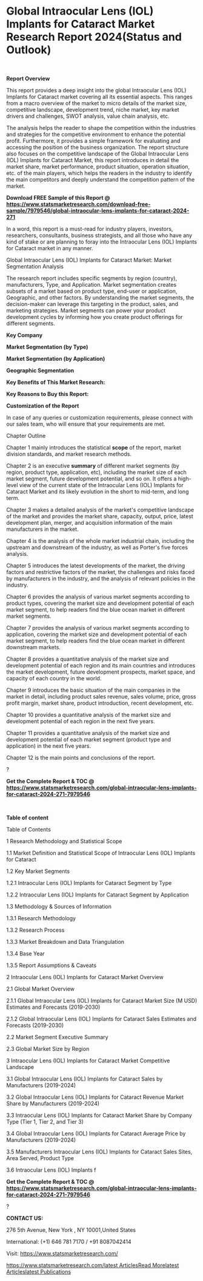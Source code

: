 <h1>Global Intraocular Lens (IOL) Implants for Cataract Market Research Report 2024(Status and Outlook)</h1><br/><p><strong>Report Overview</strong></p>
 
 
 
 <p>This report provides a deep insight into the global Intraocular Lens (IOL) Implants for Cataract market covering all its essential aspects. This ranges from a macro overview of the market to micro details of the market size, competitive landscape, development trend, niche market, key market drivers and challenges, SWOT analysis, value chain analysis, etc.</p>
 
 
 
 <p>The analysis helps the reader to shape the competition within the industries and strategies for the competitive environment to enhance the potential profit. Furthermore, it provides a simple framework for evaluating and accessing the position of the business organization. The report structure also focuses on the competitive landscape of the Global Intraocular Lens (IOL) Implants for Cataract Market, this report introduces in detail the market share, market performance, product situation, operation situation, etc. of the main players, which helps the readers in the industry to identify the main competitors and deeply understand the competition pattern of the market.</p>
 
 
 
 <p><strong>Download FREE Sample of this Report @ <a href="https://www.statsmarketresearch.com/download-free-sample/7979546/global-intraocular-lens-implants-for-cataract-2024-271">https://www.statsmarketresearch.com/download-free-sample/7979546/global-intraocular-lens-implants-for-cataract-2024-271</a></strong></p>
 
 
 
 <p>In a word, this report is a must-read for industry players, investors, researchers, consultants, business strategists, and all those who have any kind of stake or are planning to foray into the Intraocular Lens (IOL) Implants for Cataract market in any manner.</p>
 
 
 
 <p>Global Intraocular Lens (IOL) Implants for Cataract Market: Market Segmentation Analysis</p>
 
 
 
 <p>The research report includes specific segments by region (country), manufacturers, Type, and Application. Market segmentation creates subsets of a market based on product type, end-user or application, Geographic, and other factors. By understanding the market segments, the decision-maker can leverage this targeting in the product, sales, and marketing strategies. Market segments can power your product development cycles by informing how you create product offerings for different segments.</p>
 
 
 
 <p><strong>Key Company</strong></p>
 
 
 
 <p><strong>Market Segmentation (by Type)</strong></p>
 
 
 
 <p><strong>Market Segmentation (<strong>by Application</strong>)</strong></p>
 
 
 
 <p><strong>Geographic Segmentation</strong></p>
 
 
 
 <p><strong>Key Benefits of This Market Research:</strong></p>
 
 
 
 <p><strong>Key <strong>Reasons to Buy</strong> this Report:</strong></p>
 
 
 
 <p><strong>Customization of the Report</strong></p>
 
 
 
 <p>In case of any queries or customization requirements, please connect with our sales team, who will ensure that your requirements are met.</p>
 
 
 
 <p>Chapter Outline</p>
 
 
 
 <p>Chapter 1 mainly introduces the statistical <strong>scope</strong> of the report, market division standards, and market research methods.</p>
 
 
 
 <p>Chapter 2 is an executive <strong>summary</strong> of different market segments (by region, product type, application, etc), including the market size of each market segment, future development potential, and so on. It offers a high-level view of the current state of the Intraocular Lens (IOL) Implants for Cataract Market and its likely evolution in the short to mid-term, and long term.</p>
 
 
 
 <p>Chapter 3 makes a detailed analysis of the market&#39;s competitive landscape of the market and provides the market share, capacity, output, price, latest development plan, merger, and acquisition information of the main manufacturers in the market.</p>
 
 
 
 <p>Chapter 4 is the analysis of the whole market industrial chain, including the upstream and downstream of the industry, as well as Porter&#39;s five forces analysis.</p>
 
 
 
 <p>Chapter 5 introduces the latest developments of the market, the driving factors and restrictive factors of the market, the challenges and risks faced by manufacturers in the industry, and the analysis of relevant policies in the industry.</p>
 
 
 
 <p>Chapter 6 provides the analysis of various market segments according to product types, covering the market size and development potential of each market segment, to help readers find the blue ocean market in different market segments.</p>
 
 
 
 <p>Chapter 7 provides the analysis of various market segments according to application, covering the market size and development potential of each market segment, to help readers find the blue ocean market in different downstream markets.</p>
 
 
 
 <p>Chapter 8 provides a quantitative analysis of the market size and development potential of each region and its main countries and introduces the market development, future development prospects, market space, and capacity of each country in the world.</p>
 
 
 
 <p>Chapter 9 introduces the basic situation of the main companies in the market in detail, including product sales revenue, sales volume, price, gross profit margin, market share, product introduction, recent development, etc.</p>
 
 
 
 <p>Chapter 10 provides a quantitative analysis of the market size and development potential of each region in the next five years.</p>
 
 
 
 <p>Chapter 11 provides a quantitative analysis of the market size and development potential of each market segment (product type and application) in the next five years.</p>
 
 
 
 <p>Chapter 12 is the main points and conclusions of the report.</p>
 
 
 
 <p>? </p>
 
 
 
 <div><b>Get the Complete Report & TOC @ <a href="https://www.statsmarketresearch.com/global-intraocular-lens-implants-for-cataract-2024-271-7979546">https://www.statsmarketresearch.com/global-intraocular-lens-implants-for-cataract-2024-271-7979546</a></b></div>
 
 
 
 <p><br />
 
 <b>Table of content</b></p>
 
 
 
 <p>Table of Contents<br />
 
 1 Research Methodology and Statistical Scope<br />
 
 1.1 Market Definition and Statistical Scope of Intraocular Lens (IOL) Implants for Cataract<br />
 
 1.2 Key Market Segments<br />
 
 1.2.1 Intraocular Lens (IOL) Implants for Cataract Segment by Type<br />
 
 1.2.2 Intraocular Lens (IOL) Implants for Cataract Segment by Application<br />
 
 1.3 Methodology & Sources of Information<br />
 
 1.3.1 Research Methodology<br />
 
 1.3.2 Research Process<br />
 
 1.3.3 Market Breakdown and Data Triangulation<br />
 
 1.3.4 Base Year<br />
 
 1.3.5 Report Assumptions & Caveats<br />
 
 2 Intraocular Lens (IOL) Implants for Cataract Market Overview<br />
 
 2.1 Global Market Overview<br />
 
 2.1.1 Global Intraocular Lens (IOL) Implants for Cataract Market Size (M USD) Estimates and Forecasts (2019-2030)<br />
 
 2.1.2 Global Intraocular Lens (IOL) Implants for Cataract Sales Estimates and Forecasts (2019-2030)<br />
 
 2.2 Market Segment Executive Summary<br />
 
 2.3 Global Market Size by Region<br />
 
 3 Intraocular Lens (IOL) Implants for Cataract Market Competitive Landscape<br />
 
 3.1 Global Intraocular Lens (IOL) Implants for Cataract Sales by Manufacturers (2019-2024)<br />
 
 3.2 Global Intraocular Lens (IOL) Implants for Cataract Revenue Market Share by Manufacturers (2019-2024)<br />
 
 3.3 Intraocular Lens (IOL) Implants for Cataract Market Share by Company Type (Tier 1, Tier 2, and Tier 3)<br />
 
 3.4 Global Intraocular Lens (IOL) Implants for Cataract Average Price by Manufacturers (2019-2024)<br />
 
 3.5 Manufacturers Intraocular Lens (IOL) Implants for Cataract Sales Sites, Area Served, Product Type<br />
 
 3.6 Intraocular Lens (IOL) Implants f</p>
 
 
 
 <div><b>Get the Complete Report & TOC @ <a href="https://www.statsmarketresearch.com/global-intraocular-lens-implants-for-cataract-2024-271-7979546">https://www.statsmarketresearch.com/global-intraocular-lens-implants-for-cataract-2024-271-7979546</a></b></div>
 
 
 
 <p>? </p>
 
 
 
 <p><b>CONTACT US:</b><br />
 
 276 5th Avenue, New York , NY 10001,United States<br />
 
 International: (+1) 646 781 7170 / +91 8087042414<br />
 
 Visit: <a href="https://www.statsmarketresearch.com/">https://www.statsmarketresearch.com/</a><br />
 
 <a href="https://gyeongbokgung.com">https://www.statsmarketresearch.com/</a><a href="https://hallyeomaritime.com">latest Articles</a><a href="https://jingwansa.com">Read More</a><a href="https://nguoiviet.jp/">latest Articles</a><a href="https://www.intelmarketresearch.com/">latest Publications</a></p>